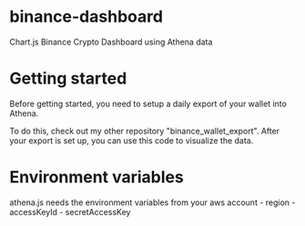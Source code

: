 # binance-dashboard
Chart.js Binance Crypto Dashboard using Athena data

# Getting started
Before getting started, you need to setup a daily export of your wallet into Athena.

To do this, check out my other repository "binance_wallet_export". After your export is set up, you can use this code to visualize the data.

# Environment variables
athena.js needs the environment variables from your aws account
    - region
    - accessKeyId
    - secretAccessKey
